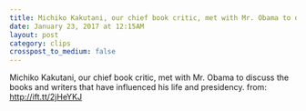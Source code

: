 ```yaml
---
title: Michiko Kakutani, our chief book critic, met with Mr. Obama to discuss the books and writers that have influenced his life and presidency.
date: January 23, 2017 at 12:15AM
layout: post
category: clips
crosspost_to_medium: false
---
```

Michiko Kakutani, our chief book critic, met with Mr. Obama to discuss the books and writers that have influenced his life and presidency.
from: http://ift.tt/2jHeYKJ